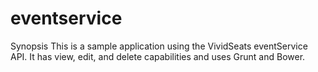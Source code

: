 # eventservice
Synopsis
This is a sample application using the VividSeats eventService API.  It has view, edit, and delete capabilities and uses Grunt and Bower.
